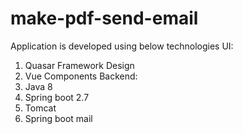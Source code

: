 # make-pdf-send-email

Application is developed using below technologies
UI:
  1. Quasar Framework Design
  2. Vue Components
Backend:
  1. Java 8
  2. Spring boot 2.7
  3. Tomcat
  4. Spring boot mail
